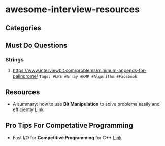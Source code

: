 # awesome-interview-resources

## Categories

## Must Do Questions
### Strings
1. https://www.interviewbit.com/problems/minimum-appends-for-palindrome/   ``` Tags: #LPS #Array #KMP #Algorithm #Facebook ```

## Resources
- A summary: how to use **Bit Manipulation** to solve problems easily and efficiently [Link](https://leetcode.com/problems/validate-ip-address/discuss/?currentPage=1&orderBy=most_votes&query=)
## Pro Tips For Competative Programming 

- Fast I/O for **Competitive Programming** for C++ [Link](https://www.geeksforgeeks.org/fast-io-for-competitive-programming/)
